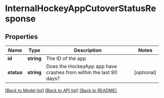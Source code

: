 # InternalHockeyAppCutoverStatusResponse

## Properties
Name | Type | Description | Notes
------------ | ------------- | ------------- | -------------
**id** | **string** | The ID of the app | 
**status** | **string** | Does the HockeyApp app have crashes from within the last 90 days? | [optional] 

[[Back to Model list]](../README.md#documentation-for-models) [[Back to API list]](../README.md#documentation-for-api-endpoints) [[Back to README]](../README.md)

